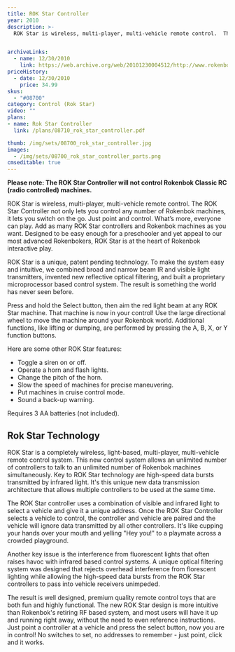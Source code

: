 ```yaml
---
title: ROK Star Controller
year: 2010
description: >-
  ROK Star is wireless, multi-player, multi-vehicle remote control.  The ROK Star Controller not only lets you control any number of Rokenbok machines, it lets you switch on the go.  Just point and control.  What’s more, everyone can play.  Add as many ROK Star controllers and Rokenbok machines as you want.  Designed to be easy enough for a preschooler and yet appeal to our most advanced Rokenbokers, ROK Star is at the heart of Rokenbok interactive play.


archiveLinks:
  - name: 12/30/2010
    link: https://web.archive.org/web/20101230004512/http://www.rokenbok.com/estore/machines/rok-star-controller
priceHistory:
  - date: 12/30/2010
    price: 34.99
skus:
  - "#08700"
category: Control (Rok Star)
video: ""
plans:
- name: Rok Star Controller
  link: /plans/08710_rok_star_controller.pdf

thumb: /img/sets/08700_rok_star_controller.jpg
images:
  - /img/sets/08700_rok_star_controller_parts.png
cmseditable: true
---
```


**Please note: The ROK Star Controller will not control Rokenbok Classic RC (radio controlled) machines.**

ROK Star is wireless, multi-player, multi-vehicle remote control.  The ROK Star Controller not only lets you control any number of Rokenbok machines, it lets you switch on the go.  Just point and control.  What’s more, everyone can play.  Add as many ROK Star controllers and Rokenbok machines as you want.  Designed to be easy enough for a preschooler and yet appeal to our most advanced Rokenbokers, ROK Star is at the heart of Rokenbok interactive play.

ROK Star is a unique, patent pending technology.  To make the system easy and intuitive, we combined broad and narrow beam IR and visible light transmitters, invented new reflective optical filtering, and built a proprietary microprocessor based control system.  The result is something the world has never seen before.

Press and hold the Select button, then aim the red light beam at any ROK Star machine. That machine is now in your control!  Use the large directional wheel to move the machine around your Rokenbok world.  Additional functions, like lifting or dumping, are performed by pressing the A, B, X, or Y function buttons.

Here are some other ROK Star features:
  - Toggle a siren on or off.
  - Operate a horn and flash lights.
  - Change the pitch of the horn.
  - Slow the speed of machines for precise maneuvering.
  - Put machines in cruise control mode.
  - Sound a back-up warning.

Requires 3 AA batteries (not included).

## Rok Star Technology
ROK Star is a completely wireless, light-based, multi-player, multi-vehicle remote control system.  This new control system allows an unlimited number of controllers to talk to an unlimited number of Rokenbok machines simultaneously. Key to ROK Star technology are high-speed data bursts transmitted by infrared light. It's this unique new data  transmission architecture that allows multiple controllers to be used at the same time.

The ROK Star controller uses a combination of visible and infrared light to select a vehicle and give it a unique address.  Once the ROK Star Controller selects a vehicle to control, the controller and vehicle are paired and the vehicle will ignore data transmitted by all other controllers.  It's like cupping your hands over your mouth and yelling "Hey you!" to a playmate across a crowded playground.

Another key issue is the interference from fluorescent lights that often raises havoc with infrared based control systems.  A unique optical filtering system was designed that rejects overhead interference from florescent lighting while allowing the high-speed data  bursts from the ROK Star controllers to pass into vehicle receivers unimpeded.

The result is well designed, premium quality remote control toys that are both fun and highly functional.  The new ROK Star design is more intuitive than Rokenbok's retiring RF based system, and most users will have it up and running right away, without the need to even reference instructions.  Just point a controller at a vehicle and press the select button, now you are in control!  No switches to set, no addresses to remember - just point, click and it works.
